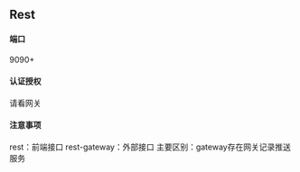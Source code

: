 ## Rest

#### 端口

9090+

#### 认证授权

请看网关

#### 注意事项

rest：前端接口
rest-gateway：外部接口
主要区别：gateway存在网关记录推送服务